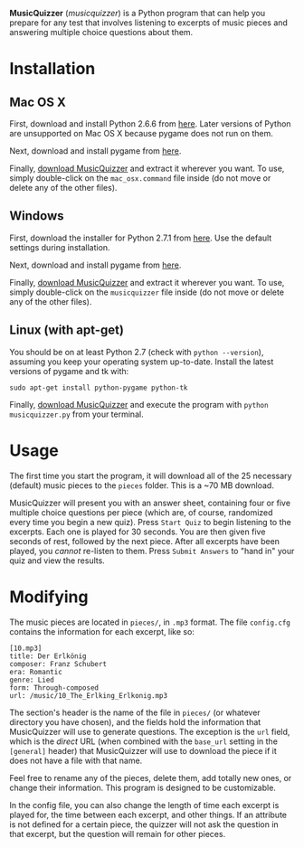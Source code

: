 __MusicQuizzer__ (_musicquizzer_) is a Python program that can help you prepare
for any test that involves listening to excerpts of music pieces and answering
multiple choice questions about them.

# Installation

## Mac OS X

First, download and install Python 2.6.6 from
[here](http://www.python.org/ftp/python/2.6.6/python-2.6.6-macosx10.3.dmg).
Later versions of Python are unsupported on Mac OS X because pygame does not
run on them.

Next, download and install pygame from 
[here](http://pygame.org/ftp/pygame-1.9.1release-py2.6-macosx10.5.zip).

Finally,
[download MusicQuizzer](https://github.com/earwig/music-quizzer/tarball/v0.1.2)
and extract it wherever you want. To use, simply double-click on the
`mac_osx.command` file inside (do not move or delete any of the other files).

## Windows

First, download the installer for Python 2.7.1 from
[here](http://python.org/ftp/python/2.7.1/python-2.7.1.msi). Use the default
settings during installation.

Next, download and install pygame from
[here](http://pygame.org/ftp/pygame-1.9.2a0.win32-py2.7.msi).

Finally,
[download MusicQuizzer](https://github.com/earwig/music-quizzer/zipball/v0.1.2)
and extract it wherever you want. To use, simply double-click on the
`musicquizzer` file inside (do not move or delete any of the other files).

## Linux (with apt-get)

You should be on at least Python 2.7 (check with `python --version`), assuming
you keep your operating system up-to-date. Install the latest versions of
pygame and tk with:

    sudo apt-get install python-pygame python-tk

Finally,
[download MusicQuizzer](https://github.com/earwig/music-quizzer/tarball/v0.1.2)
and execute the program with `python musicquizzer.py` from your terminal.

# Usage

The first time you start the program, it will download all of the 25 necessary
(default) music pieces to the `pieces` folder. This is a ~70 MB download.

MusicQuizzer will present you with an answer sheet, containing four or five
multiple choice questions per piece (which are, of course, randomized every
time you begin a new quiz). Press `Start Quiz` to begin listening to the
excerpts. Each one is played for 30 seconds. You are then given five seconds of
rest, followed by the next piece. After all excerpts have been played, you
_cannot_ re-listen to them. Press `Submit Answers` to "hand in" your quiz and
view the results.

# Modifying

The music pieces are located in `pieces/`, in `.mp3` format. The file
`config.cfg` contains the information for each excerpt, like so:
    
    [10.mp3]
    title: Der Erlkönig
    composer: Franz Schubert
    era: Romantic
    genre: Lied
    form: Through-composed
    url: /music/10_The_Erlking_Erlkonig.mp3

The section's header is the name of the file in `pieces/` (or whatever
directory you have chosen), and the fields hold the information that
MusicQuizzer will use to generate questions. The exception is the `url` field,
which is the _direct_ URL (when combined with the `base_url` setting in the
`[general]` header) that MusicQuizzer will use to download the piece if
it does not have a file with that name.

Feel free to rename any of the pieces, delete them, add totally new ones, or
change their information. This program is designed to be customizable.

In the config file, you can also change the length of time each excerpt is
played for, the time between each excerpt, and other things. If an attribute is
not defined for a certain piece, the quizzer will not ask the question in that
excerpt, but the question will remain for other pieces.

